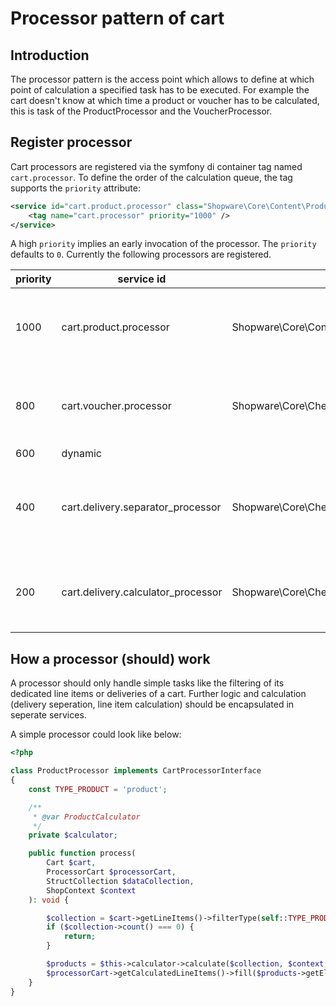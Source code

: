 # Processor pattern of cart 

## Introduction
The processor pattern is the access point which allows to define at which point of calculation a specified task has to be executed.
For example the cart doesn't know at which time a product or voucher has to be calculated, this is task of the ProductProcessor and the VoucherProcessor.

## Register processor
Cart processors are registered via the symfony di container tag named `cart.processor`.
To define the order of the calculation queue, the tag supports the `priority` attribute:
```xml
<service id="cart.product.processor" class="Shopware\Core\Content\Product\Cart\ProductProcessor">
    <tag name="cart.processor" priority="1000" />
</service>
```
A high `priority` implies an early invocation of the processor. The `priority` defaults to `0`.
Currently the following processors are registered.

| priority | service id | class | task |
| -------- | ---------- | ----- | ---- |
| 1000 | cart.product.processor | Shopware\Core\Content\Product\Cart\ProductProcessor  |  handle products which added to the cart by customer  |
| 800 | cart.voucher.processor | Shopware\Core\Checkout\CartBridge\Voucher\VoucherProcessor | handle vouchers which added to the cart by customer |
| 600 | dynamic |  |  |
| 400 | cart.delivery.separator_processor | Shopware\Core\Checkout\Cart\Delivery\DeliverySeparatorProcessor  | separates the different deliverable line items into deliveries |
| 200 | cart.delivery.calculator_processor | Shopware\Core\Checkout\Cart\Delivery\DeliveryCalculatorProcessor | calculates all deliveries which were created |

## How a processor (should) work
A processor should only handle simple tasks like the filtering of its dedicated line items or deliveries of a cart. Further logic and calculation (delivery seperation, line item calculation) should be encapsulated in seperate services.

A simple processor could look like below:
```php
<?php

class ProductProcessor implements CartProcessorInterface
{
    const TYPE_PRODUCT = 'product';

    /**
     * @var ProductCalculator
     */
    private $calculator;

    public function process(
        Cart $cart,
        ProcessorCart $processorCart,
        StructCollection $dataCollection,
        ShopContext $context
    ): void {

        $collection = $cart->getLineItems()->filterType(self::TYPE_PRODUCT);
        if ($collection->count() === 0) {
            return;
        }

        $products = $this->calculator->calculate($collection, $context, $dataCollection);
        $processorCart->getCalculatedLineItems()->fill($products->getElements());
    }
}
```



